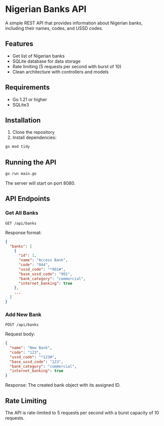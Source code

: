 # Nigerian Banks API

A simple REST API that provides information about Nigerian banks, including their names, codes, and USSD codes.

## Features

- Get list of Nigerian banks
- SQLite database for data storage
- Rate limiting (5 requests per second with burst of 10)
- Clean architecture with controllers and models

## Requirements

- Go 1.21 or higher
- SQLite3

## Installation

1. Clone the repository
2. Install dependencies:
```bash
go mod tidy
```

## Running the API

```bash
go run main.go
```

The server will start on port 8080.

## API Endpoints

### Get All Banks
```
GET /api/banks
```

Response format:
```json
{
  "banks": [
    {
      "id": 1,
      "name": "Access Bank",
      "code": "044",
      "ussd_code": "*901#",
      "base_ussd_code": "901",
      "bank_category": "commercial",
      "internet_banking": true
    },
    ...
  ]
}
```

### Add New Bank
```
POST /api/banks
```

Request body:
```json
{
  "name": "New Bank",
  "code": "123",
  "ussd_code": "*123#",
  "base_ussd_code": "123",
  "bank_category": "commercial",
  "internet_banking": true
}
```

Response: The created bank object with its assigned ID.

## Rate Limiting

The API is rate-limited to 5 requests per second with a burst capacity of 10 requests.
